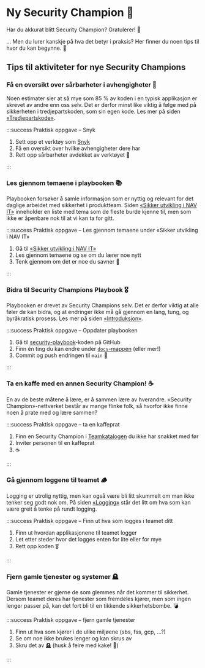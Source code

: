 # Ny Security Champion 🤗

Har du akkurat blitt Security Champion? Gratulerer! 🎉

… Men du lurer kanskje på hva det betyr i praksis? Her finner du noen tips til hvor du kan begynne. 🚀

## Tips til aktiviteter for nye Security Champions

### Få en oversikt over sårbarheter i avhengigheter 👀

Noen estimater sier at så mye som 85 % av koden i en typisk applikasjon er skrevet av andre enn oss selv. Det er derfor minst like viktig å følge med på sikkerheten i tredjepartskoden, som sin egen kode. Les mer på siden [«Tredjepartskode»](/docs/sikker-utvikling/tredjepartskode).

:::success Praktisk oppgave – Snyk

1. Sett opp et verktøy som [Snyk](/docs/sikker-utvikling/tredjepartskode#snyk)
2. Få en oversikt over hvilke avhengigheter dere har
3. Rett opp sårbarheter avdekket av verktøyet 🥷

:::

### Les gjennom temaene i playbooken 📚

Playbooken forsøker å samle informasjon som er nyttig og relevant for det daglige arbeidet med sikkerhet i produktteam. Siden [«Sikker utvikling i NAV IT»](/docs/sikker-utvikling) inneholder en liste med tema som de fleste burde kjenne til, men som ikke er åpenbare nok til at vi kan ta for gitt.

:::success Praktisk oppgave – Les gjennom temaene under «Sikker utvikling i NAV IT»

1. Gå til [«Sikker utvikling i NAV IT»](/docs/sikker-utvikling)
2. Les gjennom temaene og se om du lærer noe nytt
3. Tenk gjennom om det er noe du savner 💭

:::

### Bidra til Security Champions Playbook 🎖

Playbooken er drevet av Security Champions selv. Det er derfor viktig at alle føler de kan bidra, og at endringer ikke må gå gjennom en lang, tung, og byråkratisk prosess. Les mer på siden [«Introduksjon»](/docs/#forslag-kommentarer-eller-feil).

:::success Praktisk oppgave – Oppdater playbooken

1. Gå til [security-playbook](https://github.com/navikt/security-playbook)-koden på GitHub
2. Finn én ting du kan endre under [`docs`-mappen](https://github.com/navikt/playbook/tree/main/docs) (eller mer!)
3. Commit og push endringen til `main` 🥳

:::

### Ta en kaffe med en annen Security Champion! ☕️

En av de beste måtene å lære, er å sammen lære av hverandre. «Security Champion»-nettverket består av mange flinke folk, så hvorfor ikke finne noen å prate med og lære sammen?

:::success Praktisk oppgave – ta en kaffeprat

1. Finn en Security Champion i [Teamkatalogen](https://teamkatalog.nais.adeo.no/dashboard/members/role/SECURITY_CHAMPION) du ikke har snakket med før
2. Inviter personen til en kaffeprat
3. ☕️

:::

### Gå gjennom loggene til teamet 🪵

Logging er utrolig nyttig, men kan også være bli litt skummelt om man ikke tenker seg godt nok om. På siden [«Logging»](/docs/sikker-utvikling/logging) står det litt om hva som kan være greit å tenke på rundt logging.

:::success Praktisk oppgave – Finn ut hva som logges i teamet ditt

1. Finn ut hvordan applikasjonene til teamet logger
2. Let etter steder hvor det logges enten for lite eller for mye
3. Rett opp koden 🎖

:::

### Fjern gamle tjenester og systemer 🪦

Gamle tjenester er gjerne de som glemmes når det kommer til sikkerhet. Dersom teamet deres har tjenester som fremdeles kjører, men som ingen lenger passer på, kan det fort bli til en tikkende sikkerhetsbombe. 💣

:::success Praktisk oppgave – fjern gamle tjenester

1. Finn ut hva som kjører i de ulike miljøene (sbs, fss, gcp, …?)
2. Se om noe ikke brukes lenger og kan skrus av
3. Skru det av 🪦 (husk å feire med kake! 🍰)

:::
